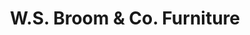---
title: "W.S. Broom & Co. Furniture"
url: /effingham/w-s-broom-and-co-furniture/
shop: furniture
---
